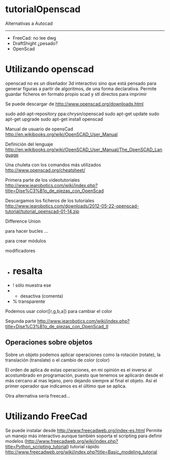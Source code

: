 # tutorialOpenscad

Alternativas a Autocad
_____

* FreeCad: no lee dwg 
* DraftShight ¿pesado?
* OpenScad

Utilizando openscad
=====

openscad no es un diseñador 3d interactivo sino que está pensado para generar figuras a partir de algoritmos, de una forma declarativa.
Permite guardar ficheros en formato propio scad y stl directos para imprimir

Se puede descargar de http://www.openscad.org/downloads.html

sudo add-apt-repository ppa:chrysn/openscad
sudo apt-get update
sudo apt-get upgrade
sudo apt-get install openscad

Manual de usuario de opensCad http://en.wikibooks.org/wiki/OpenSCAD_User_Manual

Definición del lenguaje http://en.wikibooks.org/wiki/OpenSCAD_User_Manual/The_OpenSCAD_Language

Una chuleta con los comandos más utilizados http://www.openscad.org/cheatsheet/

Primera parte de los videotutoriales http://www.iearobotics.com/wiki/index.php?title=Dise%C3%B1o_de_piezas_con_OpenScad

Descargamos los ficheros de los tutoriales
http://www.iearobotics.com/downloads/2012-05-22-openscad-tutorial/tutorial_openscad-01-14.zip

Difference
Union

para hacer bucles ...

para crear módulos

modificadores 
* # resalta 
* ! sólo muestra ese
* * desactiva (comenta)
* % transparente

Podemos usar color([r,g,b,a]) para cambiar el color

Segunda parte http://www.iearobotics.com/wiki/index.php?title=Dise%C3%B1o_de_piezas_con_OpenScad_II

## Operaciones sobre objetos

Sobre un objeto podemos aplicar operaciones como la rotación (rotate), la translación (translate) o el cambio de color (color)

El orden de aplica de estas operaciones, en mi opinión es el inverso al acostumbrado en programación, puesto que tenemos se aplicarán desde el más cercano al mas lejano, pero dejando siempre al final el objeto. Así el primer operador que indicamos es el último que se aplica.




Otra alternativa sería freecad...

Utilizando FreeCad
====

Se puede instalar desde http://www.freecadweb.org/index-es.html
Permite un manejo más interactivo aunque también soporta el scripting para definir modelos (http://www.freecadweb.org/wiki/index.php?title=Python_scripting_tutorial)
tutorial rápido http://www.freecadweb.org/wiki/index.php?title=Basic_modeling_tutorial
